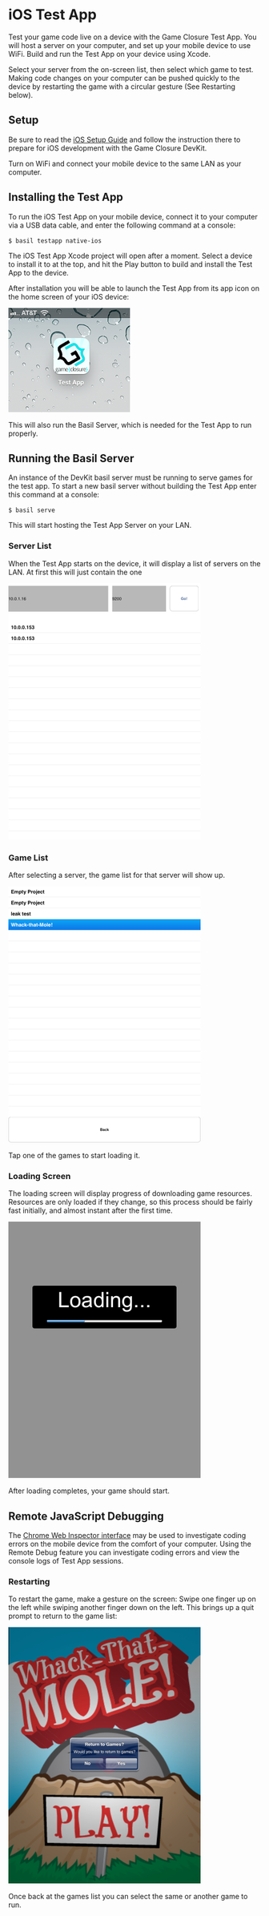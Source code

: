 # iOS Test App

Test your game code live on a device with the Game Closure Test App.  You will host a server on your computer, and set up your mobile device to use WiFi.  Build and run the Test App on your device using Xcode.

Select your server from the on-screen list, then select which game to test.  Making code changes on your computer can be pushed quickly to the device by restarting the game with a circular gesture (See Restarting below).

## Setup

Be sure to read the [iOS Setup Guide](./ios-setup.html) and follow the instruction there to prepare for iOS development with the Game Closure DevKit.

Turn on WiFi and connect your mobile device to the same LAN as your computer.

## Installing the Test App

To run the iOS Test App on your mobile device, connect it to your computer via a USB data cable, and enter the following command at a console:

~~~
$ basil testapp native-ios
~~~

The iOS Test App Xcode project will open after a moment.  Select a device to install it to at the top, and hit the Play button to build and install the Test App to the device.

After installation you will be able to launch the Test App from its app icon on the home screen of your iOS device:

<img src="./assets/ios/ios-test-app-icon.png"></img>

This will also run the Basil Server, which is needed for the Test App to run properly.

## Running the Basil Server

An instance of the DevKit basil server must be running to serve games for the test app.  To start a new basil server without building the Test App enter this command at a console:

~~~
$ basil serve
~~~

This will start hosting the Test App Server on your LAN.

### Server List

When the Test App starts on the device, it will display a list of servers on the LAN.  At first this will just contain the one 

<img src="./assets/ios/ios-test-app-server-list.png"></img>

### Game List

After selecting a server, the game list for that server will show up.

<img src="./assets/ios/ios-test-app-game-list.png"></img>

Tap one of the games to start loading it.

### Loading Screen

The loading screen will display progress of downloading game resources.  Resources are only loaded if they change, so this process should be fairly fast initially, and almost instant after the first time.

<img src="./assets/ios/ios-test-app-loading.png"></img>

After loading completes, your game should start.

## Remote JavaScript Debugging

The [Chrome Web Inspector interface](./ios-remote-debug.html) may be used to investigate coding errors on the mobile device from the comfort of your computer.  Using the Remote Debug feature you can investigate coding errors and view the console logs of Test App sessions.

### Restarting

To restart the game, make a gesture on the screen:  Swipe one finger up on the left while swiping another finger down on the left.  This brings up a quit prompt to return to the game list:

<img src="./assets/ios/ios-test-app-quit.png"></img>

Once back at the games list you can select the same or another game to run.
